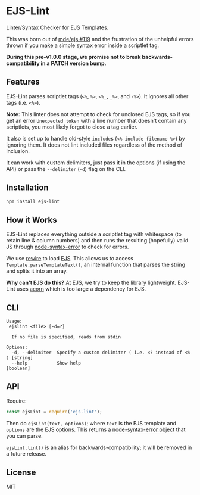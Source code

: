 # EJS-Lint

Linter/Syntax Checker for EJS Templates.

This was born out of [mde/ejs #119](https://github.com/mde/ejs/issues/119) and the frustration of the unhelpful errors thrown if you make a simple syntax error inside a scriptlet tag.

**During this pre-v1.0.0 stage, we promise not to break backwards-compatibility in a PATCH version bump.**

## Features

EJS-Lint parses scriptlet tags (`<%`, `%>`, `<%_`, `_%>`, and `-%>`). It ignores all other tags (i.e. `<%=`).

**Note:** This linter does not attempt to check for unclosed EJS tags, so if you get an error `Unexpected token` with a line number that doesn't contain any scriptlets, you most likely forgot to close a tag earlier.

It also is set up to handle old-style `include`s (`<% include filename %>`) by ignoring them. It does not lint included files regardless of the method of inclusion.

It can work with custom delimiters, just pass it in the options (if using the API) or pass the `--delimiter` (`-d`) flag on the CLI.

## Installation

```bash
npm install ejs-lint
```

## How it Works

EJS-Lint replaces everything outside a scriptlet tag with whitespace (to retain line & column numbers) and then runs the resulting (hopefully) valid JS through [node-syntax-error](https://github.com/substack/node-syntax-error) to check for errors.

We use [rewire](https://github.com/jhnns/rewire) to load [EJS](https://github.com/mde/ejs). This allows us to access `Template.parseTemplateText()`, an internal function that parses the string and splits it into an array.

**Why can't EJS do this?** At EJS, we try to keep the library lightweight. EJS-Lint uses [acorn](https://github.com/ternjs/acorn) which is too large a dependency for EJS.

## CLI

```
Usage:
 ejslint <file> [-d=?]

  If no file is specified, reads from stdin

Options:
  -d, --delimiter  Specify a custom delimiter ( i.e. <? instead of <% ) [string]
  --help           Show help                                           [boolean]
```

## API

Require:
```js
const ejsLint = require('ejs-lint');
```
Then do `ejsLint(text, options)`; where `text` is the EJS template and `options` are the EJS options. This returns a [node-syntax-error object](https://github.com/substack/node-syntax-error#attributes) that you can parse.

`ejsLint.lint()` is an alias for backwards-compatibility; it will be removed in a future release.

## License

MIT
